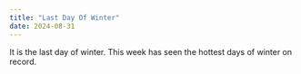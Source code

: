 ```yaml
---
title: "Last Day Of Winter"
date: 2024-08-31
---
```

It is the last day of winter. This week has seen the hottest days of winter on record.
